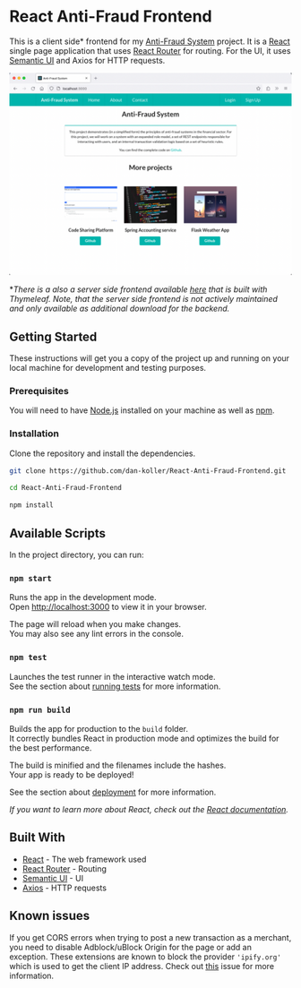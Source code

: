# React Anti-Fraud Frontend

This is a client side\* frontend for my [Anti-Fraud System](https://github.com/dan-koller/Spring-Anti-Fraud-System) project. It is a [React](https://reactjs.org/) single page application that uses [React Router](https://reacttraining.com/react-router/) for routing. For the UI, it uses [Semantic UI](https://react.semantic-ui.com/) and Axios for HTTP requests.

![Screenshot](res/screenshot.png)

\*_There is a also a server side frontend available [here](https://github.com/dan-koller/Spring-Anti-Fraud-System/releases/) that is built with Thymeleaf. Note, that the server side frontend is not actively maintained and only available as additional download for the backend._

## Getting Started

These instructions will get you a copy of the project up and running on your local machine for development and testing purposes.

### Prerequisites

You will need to have [Node.js](https://nodejs.org/en/) installed on your machine as well as [npm](https://www.npmjs.com/).

### Installation

Clone the repository and install the dependencies.

```sh
git clone https://github.com/dan-koller/React-Anti-Fraud-Frontend.git
```

```sh
cd React-Anti-Fraud-Frontend
```

```sh
npm install
```

## Available Scripts

In the project directory, you can run:

### `npm start`

Runs the app in the development mode.\
Open [http://localhost:3000](http://localhost:3000) to view it in your browser.

The page will reload when you make changes.\
You may also see any lint errors in the console.

### `npm test`

Launches the test runner in the interactive watch mode.\
See the section about [running tests](https://facebook.github.io/create-react-app/docs/running-tests) for more information.

### `npm run build`

Builds the app for production to the `build` folder.\
It correctly bundles React in production mode and optimizes the build for the best performance.

The build is minified and the filenames include the hashes.\
Your app is ready to be deployed!

See the section about [deployment](https://facebook.github.io/create-react-app/docs/deployment) for more information.

_If you want to learn more about React, check out the [React documentation](https://reactjs.org/)._

## Built With

-   [React](https://reactjs.org/) - The web framework used
-   [React Router](https://reacttraining.com/react-router/) - Routing
-   [Semantic UI](https://react.semantic-ui.com/) - UI
-   [Axios](https://github.com/axios/axios) - HTTP requests

## Known issues

If you get CORS errors when trying to post a new transaction as a merchant, you need to disable Adblock/uBlock Origin for the page or add an exception. These extensions are known to block the provider `'ipify.org'` which is used to get the client IP address. Check out [this](https://github.com/dan-koller/React-Anti-Fraud-Frontend/issues/5) issue for more information.
